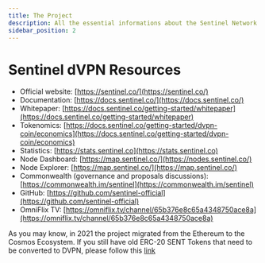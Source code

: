 ```yaml
---
title: The Project
description: All the essential informations about the Sentinel Network
sidebar_position: 2
---
```


# Sentinel dVPN Resources

- Official website: [https://sentinel.co/](https://sentinel.co/)
- Documentation: [https://docs.sentinel.co/](https://docs.sentinel.co/)
- Whitepaper: [https://docs.sentinel.co/getting-started/whitepaper](https://docs.sentinel.co/getting-started/whitepaper)
- Tokenomics: [https://docs.sentinel.co/getting-started/dvpn-coin/economics](https://docs.sentinel.co/getting-started/dvpn-coin/economics)
- Statistics: [https://stats.sentinel.co](https://stats.sentinel.co)
- Node Dashboard: [https://map.sentinel.co/](https://nodes.sentinel.co/)
- Node Explorer: [https://map.sentinel.co/](https://map.sentinel.co/)
- Commonwealth (governance and proposals discussions): [https://commonwealth.im/sentinel](https://commonwealth.im/sentinel)
- GitHub: [https://github.com/sentinel-official](https://github.com/sentinel-official)
- OmniFlix TV: [https://omniflix.tv/channel/65b376e8c65a4348750ace8a](https://omniflix.tv/channel/65b376e8c65a4348750ace8a)

As you may know, in 2021 the project migrated from the Ethereum to the Cosmos Ecosystem. If you still have old ERC-20 SENT Tokens that need to be converted to DVPN, please follow this [link](https://swap.sentinel.co/)